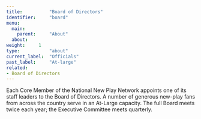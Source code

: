 ```yaml
---
title:          "Board of Directors"
identifier:     "board"
menu:
  main:
    parent:     "About"
  about:
weight:     1
type:           "about"
current_label:  "Officials"
past_label:     "At-large"
related:
- Board of Directors
---
```


<span class="lead-in">Each Core Member of the National New Play Network appoints one of its staff leaders to the Board of Directors. A number of generous new-play fans from across the country serve in an At-Large capacity. The full Board meets twice each year; the Executive Committee meets quarterly.</span>
